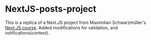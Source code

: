 # NextJS-posts-project

This is a replica of a Next.JS project from Maximilian Schwarzmüller's [Next.JS course](https://www.udemy.com/course/nextjs-react-the-complete-guide/). Added modifications for validation, and notifications(context).
